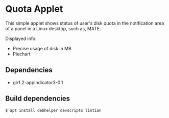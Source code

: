 # Quota Applet

This simple applet shows status of user's disk quota in the notification area of a panel in a Linux desktop, such as, MATE.

Displayed info:
* Precise usage of disk in MB
* Piechart

## Dependencies
- gir1.2-appindicator3-0.1

## Build dependencies
```
$ apt install debhelper devscripts lintian
```
